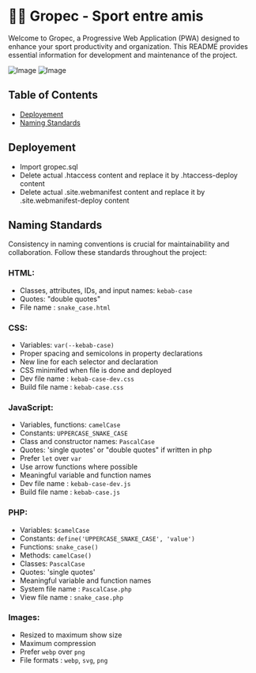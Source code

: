 # 💪🏻 Gropec - Sport entre amis

Welcome to Gropec, a Progressive Web Application (PWA) designed to enhance your sport productivity and organization. 
This README provides essential information for development and maintenance of the project.

![Image](https://benoitbusnardo.fr/assets/images/projects/gropec/gropec-screen-2.svg)
![Image](https://benoitbusnardo.fr/assets/images/projects/gropec/gropec-screen-1.svg)

## Table of Contents

- [Deployement](#deployement)
- [Naming Standards](#naming-standards)

## Deployement
- Import gropec.sql
- Delete actual .htaccess content and replace it by .htaccess-deploy content
- Delete actual .site.webmanifest content and replace it by .site.webmanifest-deploy content

## Naming Standards

Consistency in naming conventions is crucial for maintainability and collaboration. 
Follow these standards throughout the project:

### HTML:
- Classes, attributes, IDs, and input names: `kebab-case`
- Quotes: "double quotes"
- File name : `snake_case.html`

### CSS:
- Variables: `var(--kebab-case)`
- Proper spacing and semicolons in property declarations
- New line for each selector and declaration
- CSS minimifed when file is done and deployed
- Dev file name : `kebab-case-dev.css`
- Build file name : `kebab-case.css`

### JavaScript:
- Variables, functions: `camelCase`
- Constants: `UPPERCASE_SNAKE_CASE`
- Class and constructor names: `PascalCase`
- Quotes: 'single quotes' or "double quotes" if written in php
- Prefer `let` over `var`
- Use arrow functions where possible
- Meaningful variable and function names
- Dev file name : `kebab-case-dev.js`
- Build file name : `kebab-case.js`

### PHP:
- Variables: `$camelCase`
- Constants: `define('UPPERCASE_SNAKE_CASE', 'value')`
- Functions: `snake_case()`
- Methods: `camelCase()`
- Classes: `PascalCase`
- Quotes: 'single quotes'
- Meaningful variable and function names
- System file name : `PascalCase.php`
- View file name : `snake_case.php`

### Images:
- Resized to maximum show size
- Maximum compression
- Prefer `webp` over `png`
- File formats : `webp`, `svg`, `png`